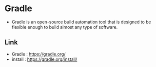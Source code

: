 # Gradle
- Gradle is an open-source build automation tool that is designed to be flexible enough to build almost any type of software. 

## Link 
- Gradle : https://gradle.org/
- install : https://gradle.org/install/

